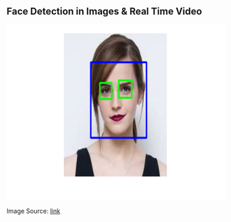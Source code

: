 ## Face Detection in Images & Real Time Video
<img src="img.png" alt="Logo" width="500" height="400">

Image Source: [link](https://medium.com/dataseries/face-recognition-with-opencv-haar-cascade-a289b6ff042a)
